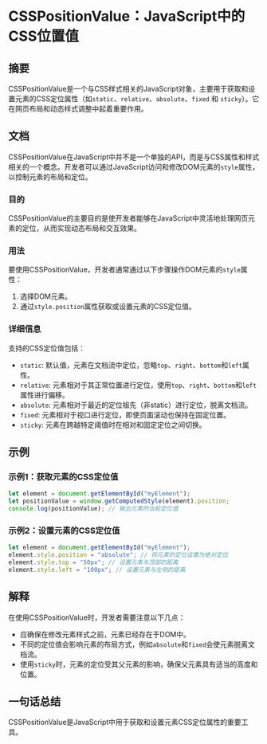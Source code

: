 <!--
Meta Description: # CSSPositionValue：JavaScript中的CSS位置值 ## 摘要 CSSPositionValue是一个与CSS样式相关的JavaScript对象，主要用于获取和设置元素的CSS定位属性（如`static`、`relative`、`absolute`、`fixed` 和 `st...
Meta Keywords: style, element, absolute, fixed, sticky
-->

# CSSPositionValue：JavaScript中的CSS位置值

## 摘要
CSSPositionValue是一个与CSS样式相关的JavaScript对象，主要用于获取和设置元素的CSS定位属性（如`static`、`relative`、`absolute`、`fixed` 和 `sticky`）。它在网页布局和动态样式调整中起着重要作用。

## 文档
CSSPositionValue在JavaScript中并不是一个单独的API，而是与CSS属性和样式相关的一个概念。开发者可以通过JavaScript访问和修改DOM元素的`style`属性，以控制元素的布局和定位。

### 目的
CSSPositionValue的主要目的是使开发者能够在JavaScript中灵活地处理网页元素的定位，从而实现动态布局和交互效果。

### 用法
要使用CSSPositionValue，开发者通常通过以下步骤操作DOM元素的`style`属性：

1. 选择DOM元素。
2. 通过`style.position`属性获取或设置元素的CSS定位值。

### 详细信息
支持的CSS定位值包括：
- `static`: 默认值，元素在文档流中定位，忽略`top`、`right`、`bottom`和`left`属性。
- `relative`: 元素相对于其正常位置进行定位，使用`top`、`right`、`bottom`和`left`属性进行偏移。
- `absolute`: 元素相对于最近的定位祖先（非static）进行定位，脱离文档流。
- `fixed`: 元素相对于视口进行定位，即使页面滚动也保持在固定位置。
- `sticky`: 元素在跨越特定阈值时在相对和固定定位之间切换。

## 示例
### 示例1：获取元素的CSS定位值
```javascript
let element = document.getElementById("myElement");
let positionValue = window.getComputedStyle(element).position;
console.log(positionValue); // 输出元素的当前定位值
```

### 示例2：设置元素的CSS定位值
```javascript
let element = document.getElementById("myElement");
element.style.position = "absolute"; // 将元素的定位设置为绝对定位
element.style.top = "50px"; // 设置元素与顶部的距离
element.style.left = "100px"; // 设置元素与左侧的距离
```

## 解释
在使用CSSPositionValue时，开发者需要注意以下几点：
- 应确保在修改元素样式之前，元素已经存在于DOM中。
- 不同的定位值会影响元素的布局方式，例如`absolute`和`fixed`会使元素脱离文档流。
- 使用`sticky`时，元素的定位受其父元素的影响，确保父元素具有适当的高度和位置。

## 一句话总结
CSSPositionValue是JavaScript中用于获取和设置元素CSS定位属性的重要工具。